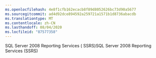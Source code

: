 ```yaml
---
ms.openlocfilehash: 4e8f1cfb162ecacb8f89d8052626bc73d90a5677
ms.sourcegitcommit: ad4d92dce894592a259721a1571b1d8736abacdb
ms.translationtype: MT
ms.contentlocale: zh-CN
ms.lasthandoff: 08/04/2020
ms.locfileid: "87577358"
---
```

<span data-ttu-id="2027a-101">SQL Server 2008 Reporting Services \( SSRS\)</span><span class="sxs-lookup"><span data-stu-id="2027a-101">SQL Server 2008 Reporting Services \(SSRS\)</span></span>
